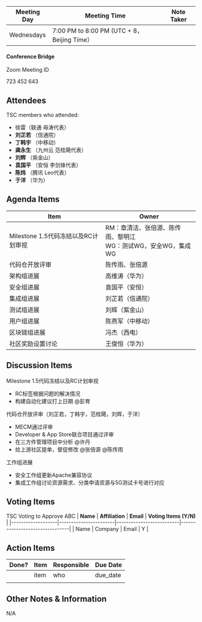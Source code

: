 | Meeting Day | Meeting Time | Note Taker |
| --- | --- | --- |
| Wednesdays | 7:00 PM to 8:00 PM (UTC + 8，Beijing Time） |     |

#### Conference Bridge

Zoom Meeting ID


723 452 643


## Attendees
TSC members who attended:

- 徐雷（联通 毋涛代表）
-   **刘芷若**  （信通院）     
-   **丁韩宇**  （中移动）    
-  **龚永生** （九州云 范桂飓代表）      
-   **刘辉**  （紫金山）    
-   **袁国平**  （安恒 李剑锋代表） 
-   **陈炜**  （腾讯 Leo代表）   
-   **于洋**  （华为）    

## Agenda Items

Item | Owner
---- | ----
Milestone 1.5代码冻结以及RC计划审视 | RM：章清洁、张倍源、陈传雨、黎明江<br/>WG：测试WG，安全WG，集成WG 
代码仓开放评审 | 陈传雨、张倍源 
架构组进展 | 高维涛（华为）
安全组进展 | 袁国平（安恒）
集成组进展 | 刘芷若（信通院）
测试组进展 | 刘辉（紫金山）
用户组进展 | 陈燕军（中移动）
区块链组进展 | 冯杰（西电）
社区奖励设置讨论 | 王俊恒（华为）

## Discussion Items
Milestone 1.5代码冻结以及RC计划审视
- RC标签根据问题的解决情况
- 构建自动化建议打上日期 @彭育 

代码仓开放评审（刘芷若，丁韩宇，范桂飓，刘辉，于洋）
- MECM通过评审
- Developer & App Store联合项目通过评审
- 在三方件管理项目中分析 @许丹
- 给上游社区提单，督促修改 @张倍源 @陈传雨

工作组进展
- 安全工作组更新Apache兼容协议
- 集成工作组讨论资源需求、分类申请资源与5G测试卡号进行对应

## Voting Items
TSC Voting to Approve ABC
| **Name**          | **Affiliation**       | **Email**                |  **Voting Items (Y/N)** |
|-------------------|-----------------------|--------------------------|--------------------------------|
| Name              | Company                   | Email           |         Y         |


## Action Items
| Done? | Item | Responsible | Due Date |
| ---- | ---- | ---- | ---- |
| | item | who | due_date |
|       |      |             |          |

## Other Notes & Information
N/A
